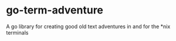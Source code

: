 # go-term-adventure
A go library for creating good old text adventures in and for the *nix terminals
